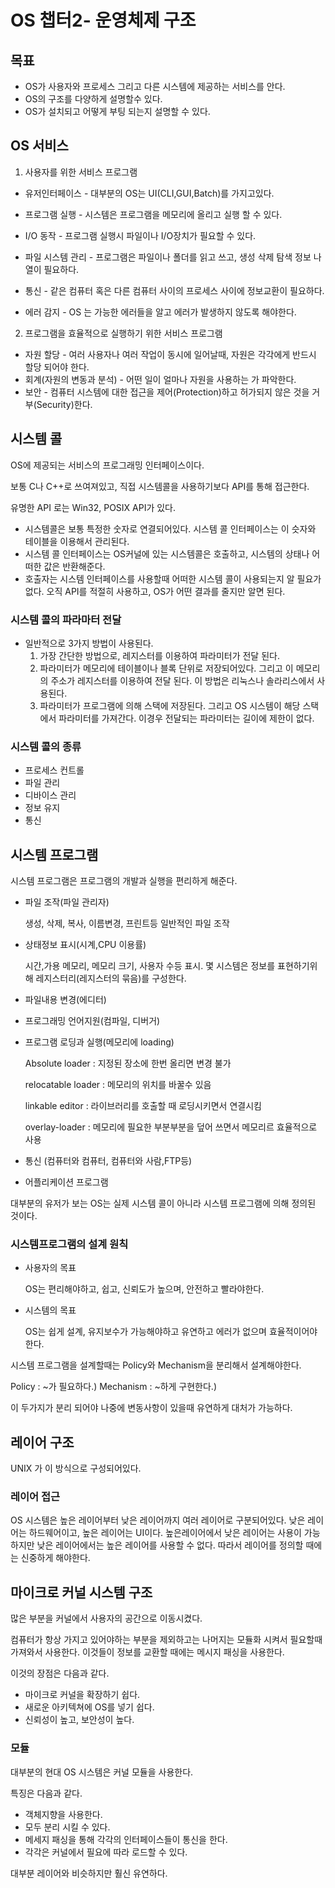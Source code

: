 # OS 챕터2- 운영체제 구조

## 목표

* OS가 사용자와 프로세스 그리고 다른 시스템에 제공하는 서비스를 안다.
* OS의 구조를 다양하게 설명할수 있다.
* OS가 설치되고 어떻게 부팅 되는지 설명할 수 있다.



## OS 서비스

1. 사용자를 위한 서비스 프로그램

* 유저인터페이스  - 대부분의 OS는 UI(CLI,GUI,Batch)를 가지고있다. 

* 프로그램 실행 - 시스템은 프로그램을 메모리에 올리고 실행 할 수 있다.

* I/O 동작 - 프로그램 실행시 파일이나 I/O장치가 필요할 수 있다.

* 파일 시스템 관리 - 프로그램은 파일이나 폴더를 읽고 쓰고, 생성 삭제 탐색 정보 나열이 필요하다. 

* 통신 - 같은 컴퓨터 혹은 다른 컴퓨터 사이의 프로세스 사이에 정보교환이 필요하다.

* 에러 감지 - OS 는 가능한 에러들을 알고 에러가 발생하지 않도록 해야한다.

  

2. 프로그램을 효율적으로 실행하기 위한 서비스 프로그램

* 자원 할당 - 여러 사용자나 여러 작업이 동시에 일어날때, 자원은 각각에게 반드시 할당 되어야 한다.
* 회계(자원의 변동과 분석) - 어떤 일이 얼마나 자원을 사용하는 가 파악한다.
* 보안 - 컴퓨터 시스템에 대한 접근을 제어(Protection)하고 허가되지 않은 것을 거부(Security)한다.



## 시스템 콜

OS에 제공되는 서비스의 프로그래밍 인터페이스이다.

보통 C나 C++로 쓰여져있고, 직접 시스템콜을 사용하기보다 API를 통해 접근한다.

유명한 API 로는 Win32, POSIX API가 있다.

* 시스템콜은 보통 특정한 숫자로 연결되어있다. 시스템 콜 인터페이스는 이 슷자와 테이블을 이용해서 관리된다.
* 시스템 콜 인터페이스는 OS커널에 있는 시스템콜은 호출하고, 시스템의 상태나 어떠한 값은 반환해준다.
* 호출자는 시스템 인터페이스를 사용할때 어떠한 시스템 콜이 사용되는지 알 필요가 없다. 오직 API를 적절히 사용하고, OS가 어떤 결과를 줄지만 알면 된다.

### 시스템 콜의 파라마터 전달

* 일반적으로 3가지 방법이 사용된다.
  1.  가장 간단한 방법으로, 레지스터를 이용하여 파라미터가 전달 된다.
  2. 파라미터가 메모리에 테이블이나 블록 단위로 저장되어있다. 그리고 이 메모리의 주소가 레지스터를 이용하여 전달 된다. 이 방법은 리눅스나 솔라리스에서 사용된다.
  3. 파라미터가 프로그램에 의해 스택에 저장된다. 그리고 OS 시스템이 해당 스택에서 파라미터를 가져간다. 이경우 전달되는 파라미터는 길이에 제한이 없다.

### 시스템 콜의 종류

* 프로세스 컨트롤
* 파일 관리
* 디바이스 관리
* 정보 유지
* 통신



## 시스템 프로그램

시스템 프로그램은 프로그램의 개발과 실행을 편리하게 해준다.

* 파일 조작(파일 관리자)

  생성, 삭제, 복사, 이름변경, 프린트등 일반적인 파일 조작

* 상태정보 표시(시계,CPU 이용률)

  시간,가용 메모리, 메모리 크기, 사용자 수등 표시. 몇 시스템은 정보를 표현하기위해 레지스터리(레지스터의 묶음)를 구성한다.

* 파일내용 변경(에디터)

* 프로그래밍 언어지원(컴파일, 디버거)

* 프로그램 로딩과 실행(메모리에 loading)

  Absolute loader : 지정된 장소에 한번 올리면 변경 불가

  relocatable loader : 메모리의 위치를 바꿀수 있음

  linkable editor : 라이브러리를 호출할 때 로딩시키면서 연결시킴

  overlay-loader : 메모리에 필요한 부분부분을 덮어 쓰면서 메모리르 효율적으로 사용

* 통신 (컴퓨터와 컴퓨터, 컴퓨터와 사람,FTP등)

* 어플리케이션 프로그램

대부분의 유저가 보는 OS는 실제 시스템 콜이 아니라 시스템 프로그램에 의해 정의된 것이다.

### 시스템프로그램의 설계 원칙

* 사용자의 목표

  OS는 편리해야하고, 쉽고, 신뢰도가 높으며, 안전하고 빨라야한다.

* 시스템의 목표

  OS는 쉽게 설계, 유지보수가 가능해야하고 유연하고 에러가 없으며 효율적이어야 한다.

시스템 프로그램을 설계할때는 Policy와 Mechanism을 분리해서 설계해야한다.

Policy : ~가 필요하다.)
Mechanism : ~하게 구현한다.)

이 두가지가 분리 되어야 나중에 변동사항이 있을때 유연하게 대처가 가능하다.

## 레이어 구조

UNIX 가 이 방식으로 구성되어있다.

### 레이어 접근

OS 시스템은 높은 레이어부터 낮은 레이어까지 여러 레이어로 구분되어있다.
낮은 레이어는 하드웨어이고, 높은 레이어는 UI이다.
높은레이어에서 낮은 레이어는 사용이 가능하지만 낮은 레이어에서는 높은 레이어를 사용할 수 없다. 따라서 레이어를 정의할 때에는 신중하게 해야한다.



## 마이크로 커널 시스템 구조

많은 부분을 커널에서 사용자의 공간으로 이동시켰다.

컴퓨터가 항상 가지고 있어야하는 부분을 제외하고는 나머지는 모듈화 시켜서 필요할때 가져와서 사용한다.
이것들이 정보를 교환할 때에는 메시지 패싱을 사용한다. 

이것의 장점은 다음과 같다.

* 마이크로 커널을 확장하기 쉽다.
* 새로운 아키텍쳐에 OS를 넣기 쉽다.
* 신뢰성이 높고, 보안성이 높다.



### 모듈

대부분의 현대 OS 시스템은 커널 모듈을 사용한다.

특징은 다음과 같다.

* 객체지향을 사용한다.
* 모두 분리 시킬 수 있다.
* 메세지 패싱을 통해 각각의 인터페이스들이 통신을 한다.
* 각각은 커널에서 필요에 따라 로드할 수 있다.

대부분 레이어와 비슷하지만 훨신 유연하다.













































